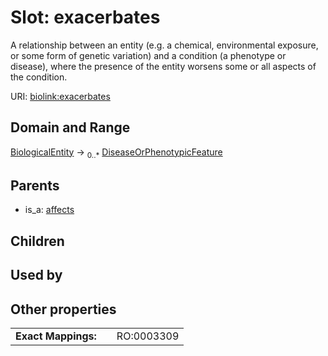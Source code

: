 
# Slot: exacerbates


A relationship between an entity (e.g. a chemical, environmental exposure, or some form of genetic variation) and a condition (a phenotype or disease), where the presence of the entity worsens some or all aspects of the condition.

URI: [biolink:exacerbates](https://w3id.org/biolink/vocab/exacerbates)


## Domain and Range

[BiologicalEntity](BiologicalEntity.md) &#8594;  <sub>0..*</sub> [DiseaseOrPhenotypicFeature](DiseaseOrPhenotypicFeature.md)

## Parents

 *  is_a: [affects](affects.md)

## Children


## Used by


## Other properties

|  |  |  |
| --- | --- | --- |
| **Exact Mappings:** | | RO:0003309 |

